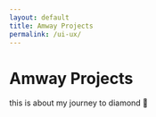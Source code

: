 ```yaml
---
layout: default
title: Amway Projects
permalink: /ui-ux/
---
```


# Amway Projects

this is about my journey to diamond 💎 
